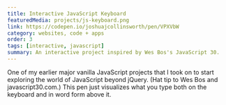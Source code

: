 ```yaml
---
title: Interactive JavaScript Keyboard
featuredMedia: projects/js-keyboard.png
link: https://codepen.io/joshuajcollinsworth/pen/VPXVbW
category: websites, code + apps
order: 3
tags: [interactive, javascript]
summary: An interactive project inspired by Wes Bos's JavaScript 30.
---
```


One of my earlier major vanilla JavaScript projects that I took on to start exploring the world of JavaScript beyond jQuery. (Hat tip to Wes Bos and javascript30.com.) This pen just visualizes what you type both on the keyboard and in word form above it.
